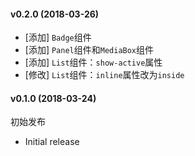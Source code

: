 #### v0.2.0 (2018-03-26)

- [添加] `Badge`组件
- [添加] `Panel`组件和`MediaBox`组件
- [添加] `List`组件：`show-active`属性
- [修改] `List`组件：`inline`属性改为`inside`

#### v0.1.0 (2018-03-24)

初始发布

- Initial release
